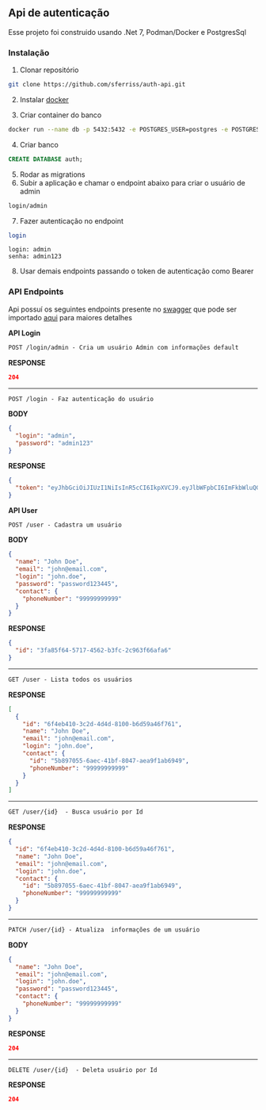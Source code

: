 ## Api de autenticação

Esse projeto foi construido usando .Net 7, Podman/Docker e PostgresSql

### Instalação
1. Clonar repositório
```bash
git clone https://github.com/sferriss/auth-api.git
```
2. Instalar [docker](https://www.docker.com/products/docker-desktop/)

3. Criar container do banco
```bash
docker run --name db -p 5432:5432 -e POSTGRES_USER=postgres -e POSTGRES_PASSWORD=postgres -d postgres:latest
```
4. Criar banco
```sql
CREATE DATABASE auth;
```
5. Rodar as migrations
6. Subir a aplicação e chamar o endpoint abaixo para criar o usuário de admin
```bash
login/admin
```
7. Fazer autenticação no endpoint

```bash
login
```
```
login: admin
senha: admin123
```
8. Usar demais endpoints passando o token de autenticação como Bearer
### API Endpoints
Api possuí os seguintes endpoints presente no [swagger](swagger_auth_api.json) que pode ser importado [aqui](https://editor-next.swagger.io/) para maiores detalhes

**API Login**
```markdown
POST /login/admin - Cria um usuário Admin com informações default
```
**RESPONSE**
```json
204
```
***
```markdown
POST /login - Faz autenticação do usuário
```
**BODY**
```json
{
  "login": "admin",
  "password": "admin123"
}
```
**RESPONSE**
```json
{
  "token": "eyJhbGciOiJIUzI1NiIsInR5cCI6IkpXVCJ9.eyJlbWFpbCI6ImFkbWluQGVtYWlsLmNvbSIsImxvZ2luIjoiYWRtaW4iLCJuYmYiOjE3MTgzMzAxNTIsImV4cCI6MTcxODM1ODk1MiwiaWF0IjoxNzE4MzMwMTUyfQ.O-C9jU8-tuNiJFk5yCl2H_ffPk_lrOsHlmG8zag0"
}
```

**API User**
```markdown
POST /user - Cadastra um usuário
```
**BODY**
```json
{
  "name": "John Doe",
  "email": "john@email.com",
  "login": "john.doe",
  "password": "password123445",
  "contact": {
    "phoneNumber": "99999999999"
  }
}
```
**RESPONSE**
```json
{
  "id": "3fa85f64-5717-4562-b3fc-2c963f66afa6"
}
```
***
```markdown
GET /user - Lista todos os usuários
```

**RESPONSE**
```json
[
  {
    "id": "6f4eb410-3c2d-4d4d-8100-b6d59a46f761",
    "name": "John Doe",
    "email": "john@email.com",
    "login": "john.doe",
    "contact": {
      "id": "5b897055-6aec-41bf-8047-aea9f1ab6949",
      "phoneNumber": "99999999999"
    }
  }
]
```
***
```markdown
GET /user/{id}  - Busca usuário por Id
```

**RESPONSE**
```json
{
  "id": "6f4eb410-3c2d-4d4d-8100-b6d59a46f761",
  "name": "John Doe",
  "email": "john@email.com",
  "login": "john.doe",
  "contact": {
    "id": "5b897055-6aec-41bf-8047-aea9f1ab6949",
    "phoneNumber": "99999999999"
  }
}
```
***
```markdown
PATCH /user/{id} - Atualiza  informações de um usuário
```

**BODY**
```json
{
  "name": "John Doe",
  "email": "john@email.com",
  "login": "john.doe",
  "password": "password123445",
  "contact": {
    "phoneNumber": "99999999999"
  }
}
```
**RESPONSE**
```json
204
```
***
```markdown
DELETE /user/{id}  - Deleta usuário por Id
```

**RESPONSE**
```json
204
```
